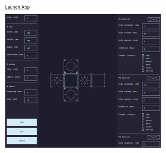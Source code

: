 [Launch App](https://autr.github.io/boxinator)


[![boxinator](app.png)](https://autr.github.io/boxinator)
